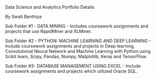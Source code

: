 Data Science and Analytics Portfolio Details

By Swati Banthiya

Sub Folder #1 - DATA MINING - Includes coursework assignments and projects that use RapidMiner and XLMiner.


Sub Folder #2 - PYTHON: MACHINE LEARNING AND DEEP LEARNING - Include coursework assignments and projects in Deep learning, Convolutional Neural Network and Machine Learning with Python using Scikit learn, Scipy, Pandas, Numpy, Matplotlib, Keras and TensorFlow.


Sub Folder #3- DATABASE MANAGEMENT USING EXCEL - Include coursework assignments and projects which utilized Oracle SQL.
